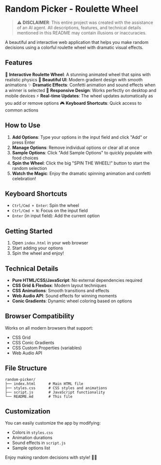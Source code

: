 # Random Picker - Roulette Wheel

> ⚠️ **DISCLAIMER**: This entire project was created with the assistance of an AI agent. All descriptions, features, and technical details mentioned in this README may contain illusions or inaccuracies.

A beautiful and interactive web application that helps you make random decisions using a colorful roulette wheel with dramatic visual effects.

## Features

🎯 **Interactive Roulette Wheel**: A stunning animated wheel that spins with realistic physics
🎨 **Beautiful UI**: Modern gradient design with smooth animations
✨ **Dramatic Effects**: Confetti animation and sound effects when a winner is selected
📱 **Responsive Design**: Works perfectly on desktop and mobile devices
⚡ **Real-time Updates**: The wheel updates automatically as you add or remove options
🎮 **Keyboard Shortcuts**: Quick access to common actions

## How to Use

1. **Add Options**: Type your options in the input field and click "Add" or press Enter
2. **Manage Options**: Remove individual options or clear all at once
3. **Sample Options**: Click "Add Sample Options" to quickly populate with food choices
4. **Spin the Wheel**: Click the big "SPIN THE WHEEL!" button to start the random selection
5. **Watch the Magic**: Enjoy the dramatic spinning animation and confetti celebration!

## Keyboard Shortcuts

- `Ctrl/Cmd + Enter`: Spin the wheel
- `Ctrl/Cmd + N`: Focus on the input field
- `Enter` (in input field): Add the current option

## Getting Started

1. Open `index.html` in your web browser
2. Start adding your options
3. Spin the wheel and enjoy!

## Technical Details

- **Pure HTML/CSS/JavaScript**: No external dependencies required
- **CSS Grid & Flexbox**: Modern layout techniques
- **CSS Animations**: Smooth transitions and effects
- **Web Audio API**: Sound effects for winning moments
- **Conic Gradients**: Dynamic wheel coloring based on options

## Browser Compatibility

Works on all modern browsers that support:
- CSS Grid
- CSS Conic Gradients
- CSS Custom Properties (variables)
- Web Audio API

## File Structure

```
random-picker/
├── index.html      # Main HTML file
├── styles.css      # CSS styles and animations
├── script.js       # JavaScript functionality
└── README.md       # This file
```

## Customization

You can easily customize the app by modifying:
- Colors in `styles.css`
- Animation durations
- Sound effects in `script.js`
- Sample options list

Enjoy making random decisions with style! 🎲✨
